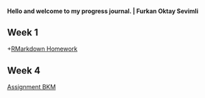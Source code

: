 #### Hello and welcome to my progress journal. | Furkan Oktay Sevimli
## Week 1

+[RMarkdown Homework](Week1.html)

## Week 4

[Assignment BKM](https://pjournal.github.io/mef03-FurkanSevimli//BKM-Assignment.html)

